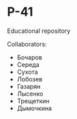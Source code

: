 # P-41
Educational repository

Collaborators:
- Бочаров
- Середа
- Сухота
- Лобозев
- Газарян
- Лысенко
- Трещеткин
- Дымочкина
